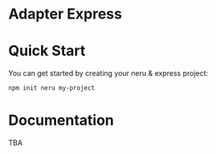 # Adapter Express

# Quick Start

You can get started by creating your neru & express project:

```bash
npm init neru my-project
```

# Documentation

TBA
